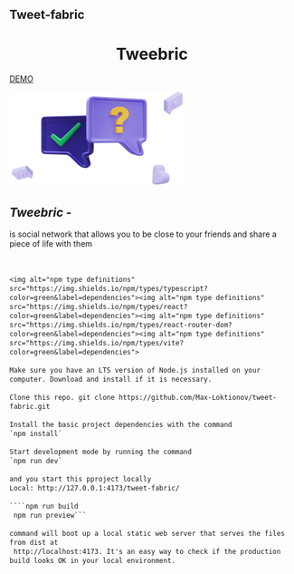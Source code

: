 ## Tweet-fabric

<h1 align="center" > Tweebric</h1>

[DEMO](https://max-loktionov.github.io/tweet-fabric/)

![](src/img/picto.png)

## **_Tweebric_** -

is social network that allows you to be close to your friends and share a piece of life with them

`````


<img alt="npm type definitions" src="https://img.shields.io/npm/types/typescript?color=green&label=dependencies"><img alt="npm type definitions" src="https://img.shields.io/npm/types/react?color=green&label=dependencies"><img alt="npm type definitions" src="https://img.shields.io/npm/types/react-router-dom?color=green&label=dependencies"><img alt="npm type definitions" src="https://img.shields.io/npm/types/vite?color=green&label=dependencies">

Make sure you have an LTS version of Node.js installed on your computer. Download and install if it is necessary.

Clone this repo. git clone https://github.com/Max-Loktionov/tweet-fabric.git

Install the basic project dependencies with the command
`npm install`

Start development mode by running the command
`npm run dev`

and you start this pproject locally
Local: http://127.0.0.1:4173/tweet-fabric/

````npm run build
 npm run preview```

command will boot up a local static web server that serves the files from dist at
 http://localhost:4173. It's an easy way to check if the production build looks OK in your local environment.


`````
